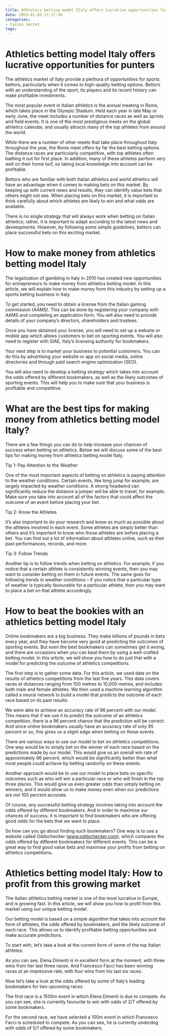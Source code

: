 ```yaml
---
title: Athletics betting model Italy offers lucrative opportunities for punters
date: 2023-01-03 17:17:34
categories:
- Casino Secret
tags:
---
```



#  Athletics betting model Italy offers lucrative opportunities for punters

The athletics market of Italy provide a plethora of opportunities for sports bettors, particularly when it comes to high-quality betting options. Bettors with an understanding of the sport, its players and its recent history can make profitable investments.

The most popular event in Italian athletics is the annual meeting in Rome, which takes place in the Olympic Stadium. Held each year in late May or early June, the meet includes a number of distance races as well as sprints and field events. It is one of the most prestigious meets on the global athletics calendar, and usually attracts many of the top athletes from around the world.

While there are a number of other meets that take place throughout Italy throughout the year, the Rome meet offers by far the best betting options. The distance races are particularly competitive, with top athletes often battling it out for first place. In addition, many of these athletes perform very well on their home turf, so taking local knowledge into account can be profitable.

Bettors who are familiar with both Italian athletics and world athletics will have an advantage when it comes to making bets on this market. By keeping up with current news and results, they can identify value bets that others might not see. When placing bets on this market, it is important to think carefully about which athletes are likely to win and what odds are available.

There is no single strategy that will always work when betting on Italian athletics; rather, it is important to adapt according to the latest news and developments. However, by following some simple guidelines, bettors can place successful bets on this exciting market.

#  How to make money from athletics betting model Italy

The legalization of gambling in Italy in 2010 has created new opportunities for entrepreneurs to make money from athletics betting model. In this article, we will explain how to make money from this industry by setting up a sports betting business in Italy.

To get started, you need to obtain a license from the Italian gaming commission (AAMS). This can be done by registering your company with AAMS and completing an application form. You will also need to provide details of your company’s directors, shareholders and trustees.

Once you have obtained your license, you will need to set up a website or mobile app which allows customers to bet on sporting events. You will also need to register with SIAE, Italy’s licensing authority for bookmakers.

Your next step is to market your business to potential customers. You can do this by advertising your website or app on social media, online directories and through paid search engine optimization (SEO).

You will also need to develop a betting strategy which takes into account the odds offered by different bookmakers, as well as the likely outcomes of sporting events. This will help you to make sure that your business is profitable and competitive.

#  What are the best tips for making money from athletics betting model Italy?

There are a few things you can do to help increase your chances of success when betting on athletics. Below we will discuss some of the best tips for making money from athletics betting model Italy.

Tip 1: Pay Attention to the Weather

One of the most important aspects of betting on athletics is paying attention to the weather conditions. Certain events, like long jump for example, are largely impacted by weather conditions. A strong headwind can significantly reduce the distance a jumper will be able to travel, for example. Make sure you take into account all of the factors that could affect the outcome of an event before placing your bet.

Tip 2: Know the Athletes

It’s also important to do your research and know as much as possible about the athletes involved in each event. Some athletes are simply better than others and it’s important to know who those athletes are before placing a bet. You can find out a lot of information about athletes online, such as their past performances, records, and more.

Tip 3: Follow Trends

Another tip is to follow trends when betting on athletics. For example, if you notice that a certain athlete is consistently winning events, then you may want to consider betting on them in future events. The same goes for following trends in weather conditions – if you notice that a particular type of weather is typically favourable for a particular athlete, then you may want to place a bet on that athlete accordingly.

#  How to beat the bookies with an athletics betting model Italy

Online bookmakers are a big business. They make billions of pounds in bets every year, and they have become very good at predicting the outcomes of sporting events. But even the best bookmakers can sometimes get it wrong, and there are occasions when you can beat them by using a well-crafted betting model. In this article, we will show you how to do just that with a model for predicting the outcome of athletics competitions.

The first step is to gather some data. For this article, we used data on the results of athletics competitions from the last five years. This data covers races at distances ranging from 100 metres to 10,000 metres, and includes both male and female athletes. We then used a machine learning algorithm called a neural network to build a model that predicts the outcome of each race based on its past results.

We were able to achieve an accuracy rate of 96 percent with our model. This means that if we use it to predict the outcome of an athletics competition, there is a 96 percent chance that the prediction will be correct. And since online bookmakers usually have an accuracy rate of only 95 percent or so, this gives us a slight edge when betting on these events.

There are various ways to use our model to bet on athletics competitions. One way would be to simply bet on the winner of each race based on the predictions made by our model. This would give us an overall win rate of approximately 96 percent, which would be significantly better than what most people could achieve by betting randomly on these events.

Another approach would be to use our model to place bets on specific outcomes such as who will win a particular race or who will finish in the top three places. This would give us even greater odds than simply betting on winners, and it would allow us to make money even when our predictions are not 100 percent accurate.

Of course, any successful betting strategy involves taking into account the odds offered by different bookmakers. And in order to maximise our chances of success, it is important to find bookmakers who are offering good odds for the bets that we want to place.

So how can you go about finding such bookmakers? One way is to use a website called Oddschecker (www.oddschecker.com), which compares the odds offered by different bookmakers for different events. This can be a great way to find good value bets and maximise your profits from betting on athletics competitions.

#  Athletics betting model Italy: How to profit from this growing market

The Italian athletics betting market is one of the most lucrative in Europe, and is growing fast. In this article, we will show you how to profit from this market using our unique betting model.

Our betting model is based on a simple algorithm that takes into account the form of athletes, the odds offered by bookmakers, and the likely outcome of each race. This allows us to identify profitable betting opportunities and make accurate predictions.

To start with, let’s take a look at the current form of some of the top Italian athletes.

As you can see, Elena Dimenti is in excellent form at the moment, with three wins from her last three races. And Francesco Facci has been winning races at an impressive rate, with four wins from his last six races.

Now let’s take a look at the odds offered by some of Italy’s leading bookmakers for two upcoming races.

The first race is a 1500m event in which Elena Dimenti is due to compete. As you can see, she is currently favourite to win with odds of 2/7 offered by some bookmakers.

For the second race, we have selected a 100m event in which Francesco Facci is scheduled to compete. As you can see, he is currently underdog with odds of 5/1 offered by some bookmakers.